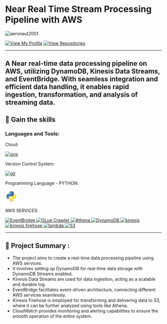 # Near Real Time Stream Processing Pipeline with AWS



 <p align="left"> <img src="https://komarev.com/ghpvc/?username=aeronaut2001&label=Profile%20views&color=0e75b6&style=flat" alt="aeronaut2001" /> </p>
 
[![View My Profile](https://img.shields.io/badge/View-My_Profile-green?logo=GitHub)](https://github.com/aeronaut2001) 
 [![View Repositories](https://img.shields.io/badge/View-My_Repositories-blue?logo=GitHub)](https://github.com/aeronaut2001?tab=repositories)

---

## A Near real-time data processing pipeline on AWS, utilizing DynamoDB, Kinesis Data Streams, and EventBridge. With seamless integration and efficient data handling, it enables rapid ingestion, transformation, and analysis of streaming data.

📝 Gain the skills 
---

 <h3 align="left">Languages and Tools:</h3>

<p align="left"> Cloud: </p>

<a href="https://aws.amazon.com" target="_blank" rel="noreferrer"> <img src="https://upload.wikimedia.org/wikipedia/commons/9/93/Amazon_Web_Services_Logo.svg" alt="gcp" width="40" height="40"/> </a> </p>

<p align="left"> Version Control System: </p>

 <a href="https://git-scm.com/" target="_blank" rel="noreferrer"> <img src="https://www.vectorlogo.zone/logos/git-scm/git-scm-icon.svg" alt="git" width="40" height="40"/> </a> </p>

<p align="left"> Programming Language - PYTHON: </p>
    <a href="https://www.python.org" target="_blank" rel="noreferrer"> <img src="https://raw.githubusercontent.com/devicons/devicon/master/icons/python/python-original.svg" alt="python" width="40" height="40"/> </a> 

<p align="left"> AWS SERVICES: </p> 
  <a href="https://aws.amazon.com" target="_blank" rel="noreferrer"> <img src="https://icon.icepanel.io/AWS/svg/App-Integration/EventBridge.svg" alt="EventBridge" width="40" height="40"/> </a> 
  <a href="https://aws.amazon.com" target="_blank" rel="noreferrer"> <img src="https://th.bing.com/th/id/OIP.AWF828U5z7rXUKN2G7SdxgAAAA?rs=1&pid=ImgDetMain" alt="GLue Crawler" width="40" height="40"/> </a> 
  <a href="https://aws.amazon.com" target="_blank" rel="noreferrer"> <img src="https://icon.icepanel.io/AWS/svg/Analytics/Athena.svg" alt="Athena" width="40" height="40"/> </a> 
  <a href="https://aws.amazon.com" target="_blank" rel="noreferrer"> <img src="https://icon.icepanel.io/AWS/svg/Database/DynamoDB.svg" alt="DynamoDB" width="40" height="40"/> </a> 
    <a href="https://aws.amazon.com" target="_blank" rel="noreferrer"> <img src="https://icon.icepanel.io/AWS/svg/Analytics/Kinesis.svg" alt="kinesis" width="40" height="40"/> </a> 
   <a href="https://aws.amazon.com" target="_blank" rel="noreferrer"> <img src="https://icon.icepanel.io/AWS/svg/Analytics/Kinesis-Firehose.svg" alt="kinesis firehose" width="40" height="40"/> </a> 
       <a href="https://aws.amazon.com" target="_blank" rel="noreferrer"> <img src="https://icon.icepanel.io/AWS/svg/Compute/Lambda.svg" alt="lambda" width="40" height="40"/> </a> 
<a href="https://aws.amazon.com" target="_blank" rel="noreferrer"> <img src="https://icon.icepanel.io/AWS/svg/Storage/Simple-Storage-Service.svg" alt="S3" width="40" height="40"/> </a> </p>


 ---

## 📙 Project Summary :
- The project aims to create a real-time data processing pipeline using AWS services.
- It involves setting up DynamoDB for real-time data storage with DynamoDB Streams enabled.
- Kinesis Data Streams are used for data ingestion, acting as a scalable and durable log.
- EventBridge facilitates event-driven architecture, connecting different AWS services seamlessly.
- Kinesis Firehose is employed for transforming and delivering data to S3, where it can be further analyzed using tools like Athena.
- CloudWatch provides monitoring and alerting capabilities to ensure the smooth operation of the entire system.

